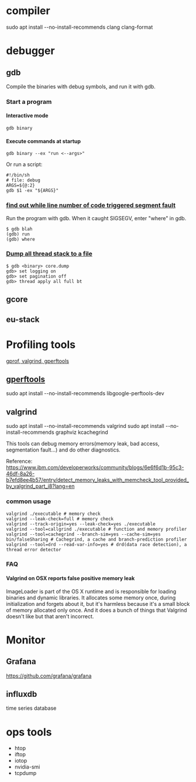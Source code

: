 # compiler
sudo apt install --no-install-recommends clang clang-format

# debugger

## gdb
Compile the binaries with debug symbols, and run it with gdb.

### Start a program

#### Interactive mode

    gdb binary

#### Execute commands at startup

    gdb binary --ex "run <--args>"

Or run a script:

    #!/bin/sh
    # file: debug
    ARGS=${@:2}
    gdb $1 -ex "${ARGS}"

### [find out while line number of code triggered segment fault](https://stackoverflow.com/questions/505465/line-number-of-segmentation-fault)
Run the program with gdb. 
When it caught SIGSEGV, enter "where" in gdb.
```shell
$ gdb blah
(gdb) run
(gdb) where
```

### [Dump all thread stack to a file](https://stackoverflow.com/questions/26805197/how-to-pipe-gdbs-full-stack-trace-to-a-file)
```shell
$ gdb <binary> core.dump
gdb> set logging on
gdb> set pagination off
gdb> thread apply all full bt
```
## gcore

## eu-stack

# Profiling tools
[gprof, valgrind, gperftools](http://gernotklingler.com/blog/gprof-valgrind-gperftools-evaluation-tools-application-level-cpu-profiling-linux/)

## [gperftools](https://github.com/gperftools/gperftools/wiki)
sudo apt install --no-install-recommends libgoogle-perftools-dev


## valgrind
sudo apt install --no-install-recommends valgrind
sudo apt install --no-install-recommends graphviz kcachegrind

This tools can debug memory errors(memory leak, bad access, segmentation fault...) and do other diagnostics.

Reference: 
https://www.ibm.com/developerworks/community/blogs/6e6f6d1b-95c3-46df-8a26-b7efd8ee4b57/entry/detect_memory_leaks_with_memcheck_tool_provided_by_valgrind_part_i8?lang=en

### common usage
```shell
valgrind ./executable # memory check
valgrind --leak-check=full # memory check
valgrind --track-origin=yes --leak-check=yes ./executable
valgrind --tool=callgrind ./executable # function and memory profiler
valgrind --tool=cachegrind --branch-sim=yes --cache-sim=yes bin/falseSharing # Cachegrind, a cache and branch-prediction profiler
valgrind --tool=drd --read-var-info=yes # drd(data race detection), a thread error detector
```

### FAQ
#### Valgrind on OSX reports false positive memory leak
ImageLoader is part of the OS X runtime and is responsible for loading binaries and dynamic libraries. It allocates some memory once, during initialization and forgets about it, but it's harmless because it's a small block of memory allocated only once. And it does a bunch of things that Valgrind doesn't like but that aren't incorrect.

# Monitor

## Grafana
https://github.com/grafana/grafana

## influxdb
time series database

# ops tools

- htop
- iftop
- iotop
- nvidia-smi
- tcpdump

